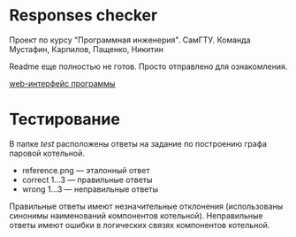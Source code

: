 # Responses checker
Проект по курсу "Программная инженерия". СамГТУ. Команда Мустафин, Карпилов, Пащенко, Никитин

Readme еще полностью не готов. Просто отправлено для ознакомления.

[web-интерфейс программы](https://responses-checker.streamlitapp.com/)


# Тестирование
В папке _test_ расположены ответы на задание по построению графа паровой котельной. 
+ reference.png — эталонный ответ
+ correct 1...3 — правильные ответы
+ wrong 1...3 — неправильные ответы

Правильные ответы имеют незначительные отклонения (использованы синонимы наименований компонентов котельной). Неправильные ответы имеют ошибки в логических связях компонентов котельной.
